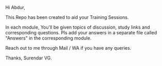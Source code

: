 Hi Abdur,

This Repo has been created to aid your Training Sessions.

In each module, You'll be given topics of discussion, study links and corresponding questions.
Pls add your answers in a separate file called "Answers" in the corresponding module.

Reach out to me through Mail / WA if you have any queries.

Thanks,
Surendar VG.
